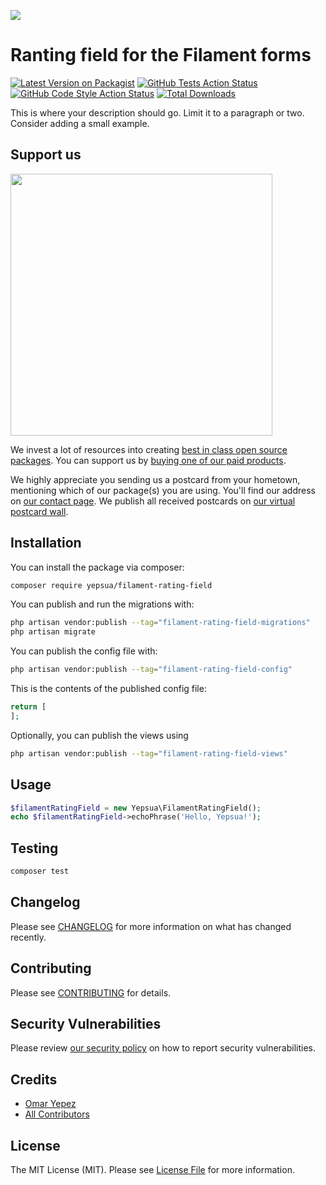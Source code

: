 
[<img src="https://github-ads.s3.eu-central-1.amazonaws.com/support-ukraine.svg?t=1" />](https://supportukrainenow.org)

# Ranting field for the Filament forms

[![Latest Version on Packagist](https://img.shields.io/packagist/v/yepsua/filament-rating-field.svg?style=flat-square)](https://packagist.org/packages/yepsua/filament-rating-field)
[![GitHub Tests Action Status](https://img.shields.io/github/workflow/status/yepsua/filament-rating-field/run-tests?label=tests)](https://github.com/yepsua/filament-rating-field/actions?query=workflow%3Arun-tests+branch%3Amaster)
[![GitHub Code Style Action Status](https://img.shields.io/github/workflow/status/yepsua/filament-rating-field/Check%20&%20fix%20styling?label=code%20style)](https://github.com/yepsua/filament-rating-field/actions?query=workflow%3A"Check+%26+fix+styling"+branch%3Amaster)
[![Total Downloads](https://img.shields.io/packagist/dt/yepsua/filament-rating-field.svg?style=flat-square)](https://packagist.org/packages/yepsua/filament-rating-field)

This is where your description should go. Limit it to a paragraph or two. Consider adding a small example.

## Support us

[<img src="https://github-ads.s3.eu-central-1.amazonaws.com/filament-rating-field.jpg?t=1" width="419px" />](https://spatie.be/github-ad-click/filament-rating-field)

We invest a lot of resources into creating [best in class open source packages](https://spatie.be/open-source). You can support us by [buying one of our paid products](https://spatie.be/open-source/support-us).

We highly appreciate you sending us a postcard from your hometown, mentioning which of our package(s) you are using. You'll find our address on [our contact page](https://spatie.be/about-us). We publish all received postcards on [our virtual postcard wall](https://spatie.be/open-source/postcards).

## Installation

You can install the package via composer:

```bash
composer require yepsua/filament-rating-field
```

You can publish and run the migrations with:

```bash
php artisan vendor:publish --tag="filament-rating-field-migrations"
php artisan migrate
```

You can publish the config file with:

```bash
php artisan vendor:publish --tag="filament-rating-field-config"
```

This is the contents of the published config file:

```php
return [
];
```

Optionally, you can publish the views using

```bash
php artisan vendor:publish --tag="filament-rating-field-views"
```

## Usage

```php
$filamentRatingField = new Yepsua\FilamentRatingField();
echo $filamentRatingField->echoPhrase('Hello, Yepsua!');
```

## Testing

```bash
composer test
```

## Changelog

Please see [CHANGELOG](CHANGELOG.md) for more information on what has changed recently.

## Contributing

Please see [CONTRIBUTING](https://github.com/spatie/.github/blob/master/CONTRIBUTING.md) for details.

## Security Vulnerabilities

Please review [our security policy](../../security/policy) on how to report security vulnerabilities.

## Credits

- [Omar Yepez](https://github.com/oyepez003)
- [All Contributors](../../contributors)

## License

The MIT License (MIT). Please see [License File](LICENSE.md) for more information.
